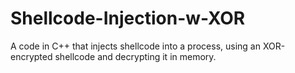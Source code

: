 # Shellcode-Injection-w-XOR
A code in C++ that injects shellcode into a process, using an XOR-encrypted shellcode and decrypting it in memory.
